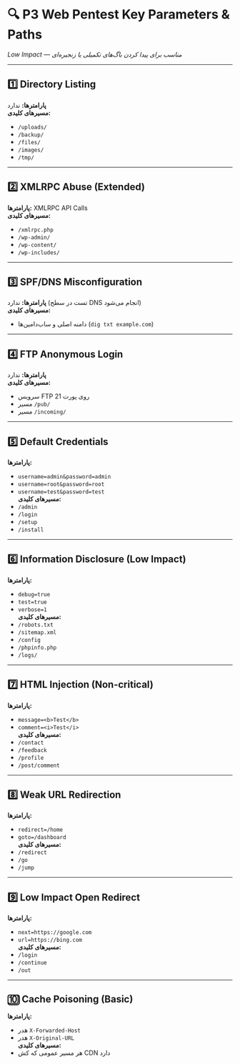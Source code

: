 # 🔍 P3 Web Pentest Key Parameters & Paths
*Low Impact — مناسب برای پیدا کردن باگ‌های تکمیلی یا زنجیره‌ای*

---

## 1️⃣ Directory Listing
**پارامترها:** ندارد  
**مسیرهای کلیدی:**
- `/uploads/`
- `/backup/`
- `/files/`
- `/images/`
- `/tmp/`

---

## 2️⃣ XMLRPC Abuse (Extended)
**پارامترها:** XMLRPC API Calls  
**مسیرهای کلیدی:**
- `/xmlrpc.php`
- `/wp-admin/`
- `/wp-content/`
- `/wp-includes/`

---

## 3️⃣ SPF/DNS Misconfiguration
**پارامترها:** ندارد (تست در سطح DNS انجام می‌شود)  
**مسیرهای کلیدی:**
- دامنه اصلی و ساب‌دامین‌ها (`dig txt example.com`)

---

## 4️⃣ FTP Anonymous Login
**پارامترها:** ندارد  
**مسیرهای کلیدی:**
- سرویس FTP روی پورت 21
- مسیر `/pub/`
- مسیر `/incoming/`

---

## 5️⃣ Default Credentials
**پارامترها:**
- `username=admin&password=admin`
- `username=root&password=root`
- `username=test&password=test`  
**مسیرهای کلیدی:**
- `/admin`
- `/login`
- `/setup`
- `/install`

---

## 6️⃣ Information Disclosure (Low Impact)
**پارامترها:**
- `debug=true`
- `test=true`
- `verbose=1`  
**مسیرهای کلیدی:**
- `/robots.txt`
- `/sitemap.xml`
- `/config`
- `/phpinfo.php`
- `/logs/`

---

## 7️⃣ HTML Injection (Non-critical)
**پارامترها:**
- `message=<b>Test</b>`
- `comment=<i>Test</i>`  
**مسیرهای کلیدی:**
- `/contact`
- `/feedback`
- `/profile`
- `/post/comment`

---

## 8️⃣ Weak URL Redirection
**پارامترها:**
- `redirect=/home`
- `goto=/dashboard`  
**مسیرهای کلیدی:**
- `/redirect`
- `/go`
- `/jump`

---

## 9️⃣ Low Impact Open Redirect
**پارامترها:**
- `next=https://google.com`
- `url=https://bing.com`  
**مسیرهای کلیدی:**
- `/login`
- `/continue`
- `/out`

---

## 🔟 Cache Poisoning (Basic)
**پارامترها:**
- هدر `X-Forwarded-Host`
- هدر `X-Original-URL`  
**مسیرهای کلیدی:**
- هر مسیر عمومی که کش CDN دارد
